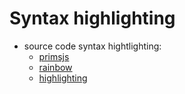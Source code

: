 # Syntax highlighting

- source code syntax hightlighting:
  - [primsjs](http://prismjs.com/)
  - [rainbow](https://github.com/ccampbell/rainbow)
  - [highlighting](https://gohugo.io/extras/highlighting/)